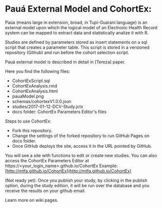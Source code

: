 #  Pauá External Model and CohortEx:  

Paúa (means large in extension, broad, in Tupí-Guaraní language) is an external model upon which the logical model  of an Electronic Health Record system can be mapped to extract data and statistically analize it with R.

Studies are defined by parameters stored as insert statements on a sql script that creates a parameter table. 
This script is stored in a versioned repository (Github) and run before the cohort selection script. 

Pauá external model is described in detail in [Tereza] paper.  

Here you find the following files:  

  - CohortExScript.sql  
  - CohortExAnalysis.rmd
  - CohortExAnalysis.html
  - pauaModel.png
  - schemas/cohortexV1.0.0.json
  - studies/2017-01-12-DCV-Study.jctx
  - docs folder: CohortEx Parameters Editor's files
  
Steps to use CohortEx:

  - Fork this repository. 
  - Change the settings of the forked repository to run GitHub Pages on docs folder. 
  - Once GitHub deploys the site, access it in the URL pointed by GitHub. 

You will see a site with functions to edit or create new studies. 
You can also access the CohortEx Parameters Editor at https://<your_login_name>.github.io/CohortEx
Example: [http://mtfa.github.io/CohortEx](http://mtfa.github.io/CohortEx)

(Not ready yet): Once you publish your study, by clicking in the publish option, during the study edition, it will be run over the database and you receive the results on your github email.

Learn more on wiki pages.

